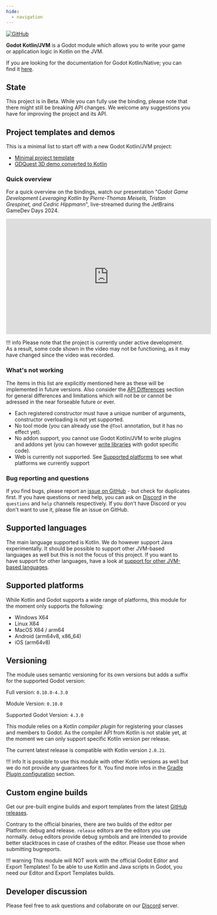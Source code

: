 ```yaml
---
hide:
  - navigation
---
```



[![GitHub](https://img.shields.io/github/license/utopia-rise/godot-kotlin-jvm?style=flat-square)](LICENSE)

**Godot Kotlin/JVM** is a Godot module which allows you to write your game or application logic in Kotlin on the JVM.

If you are looking for the documentation for Godot Kotlin/Native; you can find it [here](https://godot-kotlin.readthedocs.io/en/latest/).

## State

This project is in Beta. While you can fully use the binding, please note that there might still be breaking API changes. We welcome any suggestions you have for improving the project and its API.

## Project templates and demos

This is a minimal list to start off with a new Godot Kotlin/JVM project:

- [Minimal project template](https://github.com/utopia-rise/godot-kotlin-project-template)
- [GDQuest 3D demo converted to Kotlin](https://github.com/utopia-rise/godot-kotlin-3d-demo)

### Quick overview

For a quick overview on the bindings, watch our presentation "*Godot Game Development Leveraging Kotlin by Pierre-Thomas Meisels, Tristan Grespinet, and Cedric Hippmann*", live-streamed during the JetBrains GameDev Days 2024.

<iframe width="560" height="315" src="https://www.youtube.com/embed/Td7JbrGGa8o?si=lsmxnOJZmIiqpVk5" title="YouTube video player" frameborder="0" allow="accelerometer; autoplay; clipboard-write; encrypted-media; gyroscope; picture-in-picture; web-share" referrerpolicy="strict-origin-when-cross-origin" allowfullscreen></iframe>

!!! info
    Please note that the project is currently under active development. As a result, some code shown in the video may not be functioning, as it may have changed since the video was recorded.

### What's not working

The items in this list are explicitly mentioned here as these will be implemented in future versions.
Also consider the [API Differences](user-guide/api-differences.md) section for general differences
and limitations which will not be or cannot be adressed in the near forseable future or ever.

- Each registered constructor must have a unique number of arguments, constructor overloading is not yet supported.
- No tool mode (you can already use the `@Tool` annotation, but it has no effect yet).
- No addon support, you cannot use Godot Kotlin/JVM to write plugins and addons yet (you can however [write libraries](develop-libraries/introduction.md) with godot specific code).
- Web is currently not supported. See [Supported platforms](#supported-platforms) to see what platforms we currently support

### Bug reporting and questions

If you find bugs, please report an [issue on GitHub](https://github.com/utopia-rise/godot-kotlin-jvm/issues) - but check for duplicates first. If you have questions or need help, you can ask on [Discord](https://discord.gg/zpb5Ru7v9x) in the `questions` and `help` channels respectively.
If you don't have Discord or you don't want to use it, please file an issue on GitHub.

## Supported languages

The main language supported is Kotlin. We do however support Java experimentally. It should be possible to support other JVM-based languages as well but this is not the focus of this project. If you want to have support for other languages, have a look at [support for other JVM-based languages](contribution/support-for-other-jvm-based-languages.md).

## Supported platforms

While Kotlin and Godot supports a wide range of platforms, this module for the moment only supports the following:

- Windows X64
- Linux X64
- MacOS X64 / arm64
- Android (arm64v8, x86_64)
- iOS (arm64v8)

## Versioning

The module uses semantic versioning for its own versions but adds a suffix for the supported Godot version:

Full version: `0.10.0-4.3.0`

Module Version: `0.10.0`

Supported Godot Version: `4.3.0`

This module relies on a Kotlin *compiler plugin* for registering your classes and members to Godot. As the compiler API from Kotlin is not stable yet, at the moment we can only support specific Kotlin version per release.

The current latest release is compatible with Kotlin version `2.0.21`.

!!! info
    It is possible to use this module with other Kotlin versions as well but we do not provide any guarantees for it. You find more infos in the [Gradle Plugin configuration](user-guide/advanced/gradle-plugin-configuration.md#disable-build-failure-on-kotlin-version-mismatch) section.

## Custom engine builds

Get our pre-built engine builds and export templates from the latest [GitHub releases](https://github.com/utopia-rise/godot-kotlin-jvm/releases).

Contrary to the official binaries, there are two builds of the editor per Platform: debug and release.
`release` editors are the editors you use normally. `debug` editors provide debug symbols and are intended to provide better stacktraces in case of crashes of the editor. Please use those when submitting bugreports. 

!!! warning
    This module will NOT work with the official Godot Editor and Export Templates! To be able to use Kotlin and Java scripts in Godot, you need our Editor and Export Templates builds.

## Developer discussion

Please feel free to ask questions and collaborate on our [Discord](https://discord.gg/zpb5Ru7v9x) server.
